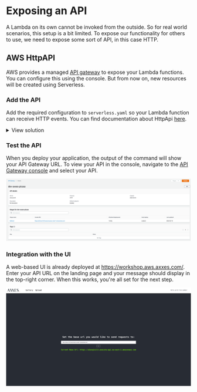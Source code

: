 # Exposing an API

A Lambda on its own cannot be invoked from the outside. So for real world scenarios, this setup is
a bit limited. To expose our functionality for others to use, we need to expose some sort of API, in
this case HTTP.

## AWS HttpAPI

AWS provides a managed [API gateway](https://aws.amazon.com/api-gateway/) to expose your Lambda functions.
You can configure this using the console. But from now on, new resources will be created using Serverless.

### Add the API

Add the required configuration to `serverless.yaml` so your Lambda function can receive HTTP events.
You can find documentation about HttpApi [here](https://www.serverless.com/framework/docs/providers/aws/events/http-api).

<details>
  <summary>View solution</summary>

```yaml
functions:
  helloWorld:
    handler: code/hello_world.handler
    events:
      - httpApi:
          method: GET
          path: /hello
```

</details>

### Test the API

When you deploy your application, the output of the command will show your API Gateway URL. To view your
API in the console, navigate to the [API Gateway console](https://eu-west-1.console.aws.amazon.com/apigateway/main/apis?region=eu-west-1) and select your API.

![API Gateway console](../docs/images/api_gateway.png)

### Integration with the UI

A web-based UI is already deployed at https://workshop.aws.axxes.com/. Enter your API URL on the landing
page and your message should display in the top-right corner. When this works, you're all set for the
next step.

![Axxes picasa](../docs/images/ui.png)
